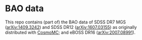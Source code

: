# BAO data

This repo contains (part of) the BAO data of SDSS DR7 MGS ([arXiv:1409.3242](https://arxiv.org/abs/1409.3242)) and SDSS DR12 ([arXiv:1607.03155](https://arxiv.org/abs/1607.03155)) as originally distributed with [CosmoMC](https://github.com/cmbant/CosmoMC); and eBOSS DR16
([arXiv:2007.08991](https://arxiv.org/pdf/2007.08991.pdf)).

